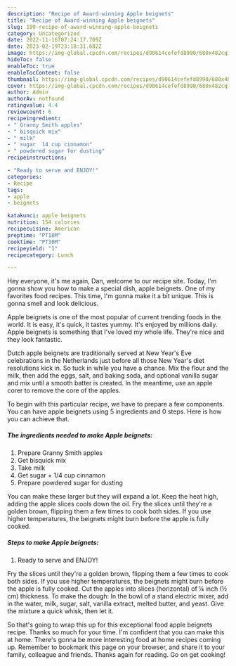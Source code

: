 ```yaml
---
description: "Recipe of Award-winning Apple beignets"
title: "Recipe of Award-winning Apple beignets"
slug: 199-recipe-of-award-winning-apple-beignets
category: Uncategorized
date: 2022-11-16T07:24:17.709Z
date: 2023-02-19T23:18:31.682Z
image: https://img-global.cpcdn.com/recipes/d90614cefefd8990/680x482cq70/apple-beignets-recipe-main-photo.jpg
hideToc: false
enableToc: true
enableTocContent: false
thumbnail: https://img-global.cpcdn.com/recipes/d90614cefefd8990/680x482cq70/apple-beignets-recipe-main-photo.jpg
cover: https://img-global.cpcdn.com/recipes/d90614cefefd8990/680x482cq70/apple-beignets-recipe-main-photo.jpg
author: Admin
authorAv: notfound
ratingvalue: 4.4
reviewcount: 6
recipeingredient:
- " Granny Smith apples"
- " bisquick mix"
- " milk"
- " sugar  14 cup cinnamon"
- " powdered sugar for dusting"
recipeinstructions:

- "Ready to serve and ENJOY!"
categories:
- Recipe
tags:
- apple
- beignets

katakunci: apple beignets 
nutrition: 154 calories
recipecuisine: American
preptime: "PT18M"
cooktime: "PT30M"
recipeyield: "1"
recipecategory: Lunch

---
```



Hey everyone, it's me again, Dan, welcome to our recipe site. Today, I'm gonna show you how to make a special dish, apple beignets. One of my favorites food recipes. This time, I'm gonna make it a bit unique. This is gonna smell and look delicious.

Apple beignets is one of the most popular of current trending foods in the world. It is easy, it's quick, it tastes yummy. It's enjoyed by millions daily. Apple beignets is something that I've loved my whole life. They're nice and they look fantastic.

Dutch apple beignets are traditionally served at New Year&#39;s Eve celebrations in the Netherlands just before all those New Year&#39;s diet resolutions kick in. So tuck in while you have a chance. Mix the flour and the milk, then add the eggs, salt, and baking soda, and optional vanilla sugar and mix until a smooth batter is created. In the meantime, use an apple corer to remove the core of the apples.


To begin with this particular recipe, we have to prepare a few components. You can have apple beignets using 5 ingredients and 0 steps. Here is how you can achieve that.

<!--inarticleads1-->

##### The ingredients needed to make Apple beignets:

1. Prepare  Granny Smith apples
1. Get  bisquick mix
1. Take  milk
1. Get  sugar + 1/4 cup cinnamon
1. Prepare  powdered sugar for dusting


You can make these larger but they will expand a lot. Keep the heat high, adding the apple slices cools down the oil. Fry the slices until they&#39;re a golden brown, flipping them a few times to cook both sides. If you use higher temperatures, the beignets might burn before the apple is fully cooked. 

<!--inarticleads2-->

##### Steps to make Apple beignets:


1. Ready to serve and ENJOY!

Fry the slices until they&#39;re a golden brown, flipping them a few times to cook both sides. If you use higher temperatures, the beignets might burn before the apple is fully cooked. Cut the apples into slices (horizontal) of ¼ inch (½ cm) thickness. To make the dough: In the bowl of a stand electric mixer, add in the water, milk, sugar, salt, vanilla extract, melted butter, and yeast. Give the mixture a quick whisk, then let it. 

So that's going to wrap this up for this exceptional food apple beignets recipe. Thanks so much for your time. I'm confident that you can make this at home. There's gonna be more interesting food at home recipes coming up. Remember to bookmark this page on your browser, and share it to your family, colleague and friends. Thanks again for reading. Go on get cooking!
